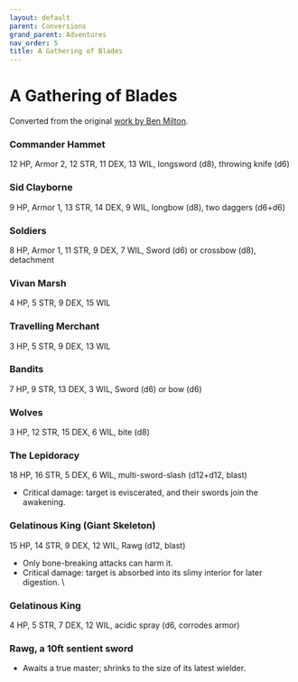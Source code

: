 ```yaml
---
layout: default
parent: Conversions
grand_parent: Adventures
nav_order: 5
title: A Gathering of Blades
---
```


# A Gathering of Blades

Converted from the original [work by Ben Milton](https://www.patreon.com/questingbeast).

### Commander Hammet
12 HP, Armor 2, 12 STR, 11 DEX, 13 WIL, longsword (d8), throwing knife (d6)

### Sid Clayborne
9 HP, Armor 1, 13 STR, 14 DEX, 9 WIL, longbow (d8), two daggers (d6+d6)

### Soldiers
8 HP, Armor 1, 11 STR, 9 DEX, 7 WIL, Sword (d6) or crossbow (d8), detachment

### Vivan Marsh
4 HP, 5 STR, 9 DEX, 15 WIL

### Travelling Merchant
3 HP, 5 STR, 9 DEX, 13 WIL

### Bandits
7 HP, 9 STR, 13 DEX, 3 WIL, Sword (d6) or bow (d6)

### Wolves
3 HP, 12 STR, 15 DEX, 6 WIL, bite (d8)

### The Lepidoracy
18 HP, 16 STR, 5 DEX, 6 WIL, multi-sword-slash (d12+d12, blast)  
- Critical damage: target is eviscerated, and their swords join the awakening.

### Gelatinous King (Giant Skeleton)
15 HP, 14 STR, 9 DEX, 12 WIL, Rawg (d12, blast)
- Only bone-breaking attacks can harm it.
- Critical damage: target is absorbed into its slimy interior for later digestion. \

### Gelatinous King
4 HP, 5 STR, 7 DEX, 12 WIL, acidic spray (d6, corrodes armor)

### Rawg, a 10ft sentient sword
- Awaits a true master; shrinks to the size of its latest wielder.
